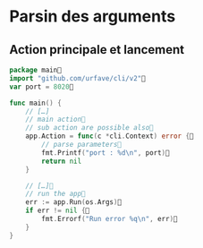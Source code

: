 <!-- .slide: class="with-code" -->

# Parsin des arguments

## Action principale et lancement

```go
package main
import "github.com/urfave/cli/v2"
var port = 8020

func main() {
    // […]
    // main action
    // sub action are possible also
    app.Action = func(c *cli.Context) error {
        // parse parameters
        fmt.Printf("port : %d\n", port)
        return nil
    }

    // […]
    // run the app
    err := app.Run(os.Args)
    if err != nil {
        fmt.Errorf("Run error %q\n", err)
    }
}
```
